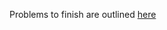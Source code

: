 Problems to finish are outlined [here](https://github.com/tensorflow/tensorflow/blob/master/tensorflow/examples/udacity/1_notmnist.ipynb)

